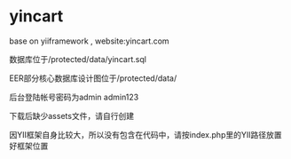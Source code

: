 yincart
=======

base on yiiframework , website:yincart.com

数据库位于/protected/data/yincart.sql

EER部分核心数据库设计图位于/protected/data/

后台登陆帐号密码为admin admin123

下载后缺少assets文件，请自行创建

因YII框架自身比较大，所以没有包含在代码中，请按index.php里的YII路径放置好框架位置